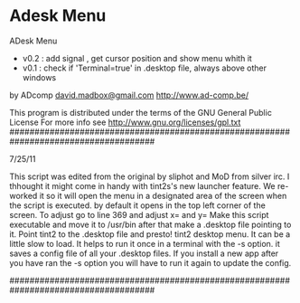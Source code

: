 Adesk Menu
=========



 ADesk Menu
   - v0.2 : add signal , get cursor position and show menu whith it
   - v0.1 : check if 'Terminal=true' in .desktop file, always above other windows

   by ADcomp <david.madbox@gmail.com>
      http://www.ad-comp.be/

   This program is distributed under the terms of the GNU General Public License
   For more info see http://www.gnu.org/licenses/gpl.txt
#####################################################################################

   7/25/11

   This script was edited from the original by sliphot and MoD from silver irc.
   I thhought it might come in handy with tint2s's new launcher feature.
   We re-worked it so it will open the menu in a designated area of the screen when the script is executed. 
   by default it opens in the top left corner of the screen. To adjust go to line 369 and adjust x= and y=
   Make this script executable and move it to /usr/bin after that make a .desktop file pointing to it.
   Point tint2 to the .desktop file and presto! tint2 desktop menu. It can be a little slow to load.
   It helps to run it once in a terminal with the -s option. it saves a config file of all your .desktop files.
   If you install a new app after you have ran the -s option you will have to run it again to update the config.

#####################################################################################